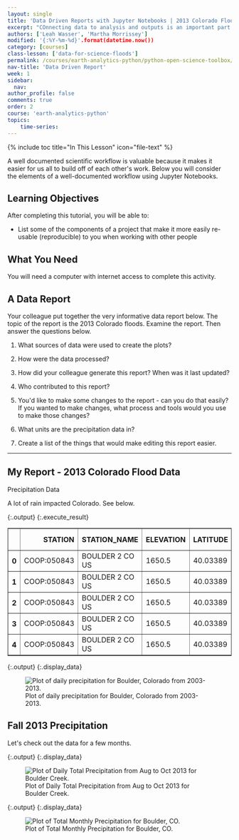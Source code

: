 ```yaml
---
layout: single
title: 'Data Driven Reports with Jupyter Notebooks | 2013 Colorado Flood Data'
excerpt: "COnnecting data to analysis and outputs is an important part of open reproducible science. In this lesson you will explore that value of a well documented workflow."
authors: ['Leah Wasser', 'Martha Morrissey']
modified: '{:%Y-%m-%d}'.format(datetime.now())
category: [courses]
class-lesson: ['data-for-science-floods']
permalink: /courses/earth-analytics-python/python-open-science-toolbox/data-driven-reports-jupyter-notebook/
nav-title: 'Data Driven Report'
week: 1
sidebar:
  nav:
author_profile: false
comments: true
order: 2
course: 'earth-analytics-python' 
topics: 
    time-series:    
---
```


{% include toc title="In This Lesson" icon="file-text" %}

A well documented scientific workflow is valuable because it makes it easier
for us all to build off of each other's work. Below you will consider the elements
of a well-documented workflow using Jupyter Notebooks.

<div class='notice--success' markdown='1'>

## <i class="fa fa-graduation-cap" aria-hidden="true"></i> Learning Objectives

After completing this tutorial, you will be able to:

* List some of the components of a project that make it more easily re-usable (reproducible) to you when working with other people

## <i class="fa fa-check-square-o fa-2" aria-hidden="true"></i> What You Need

You will need a computer with internet access to complete this activity.

</div>

## A Data Report

Your colleague put together the very informative data report below. The topic of the report is the 2013 Colorado floods. Examine the report. Then answer the questions below.

1. What sources of data were used to create the plots?

2. How were the data processed?

3. How did your colleague generate this report? When was it last updated?

4. Who contributed to this report?

5. You'd like to make some changes to the report - can you do that easily? If you wanted to make changes, what process and tools would you use to make those changes?

6. What units are the precipitation data in?

7. Create a list of the things that would make editing this report easier.

***


## My Report - 2013 Colorado Flood Data

Precipitation Data

A lot of rain impacted Colorado. See below.






{:.output}
{:.execute_result}



<div>
<style scoped>
    .dataframe tbody tr th:only-of-type {
        vertical-align: middle;
    }

    .dataframe tbody tr th {
        vertical-align: top;
    }

    .dataframe thead th {
        text-align: right;
    }
</style>
<table border="1" class="dataframe">
  <thead>
    <tr style="text-align: right;">
      <th></th>
      <th>STATION</th>
      <th>STATION_NAME</th>
      <th>ELEVATION</th>
      <th>LATITUDE</th>
      <th>LONGITUDE</th>
      <th>DATE</th>
      <th>HPCP</th>
      <th>Measurement Flag</th>
      <th>Quality Flag</th>
    </tr>
  </thead>
  <tbody>
    <tr>
      <th>0</th>
      <td>COOP:050843</td>
      <td>BOULDER 2 CO US</td>
      <td>1650.5</td>
      <td>40.03389</td>
      <td>-105.28111</td>
      <td>20030101 01:00</td>
      <td>0.0</td>
      <td>g</td>
      <td></td>
    </tr>
    <tr>
      <th>1</th>
      <td>COOP:050843</td>
      <td>BOULDER 2 CO US</td>
      <td>1650.5</td>
      <td>40.03389</td>
      <td>-105.28111</td>
      <td>20030201 01:00</td>
      <td>0.0</td>
      <td>g</td>
      <td></td>
    </tr>
    <tr>
      <th>2</th>
      <td>COOP:050843</td>
      <td>BOULDER 2 CO US</td>
      <td>1650.5</td>
      <td>40.03389</td>
      <td>-105.28111</td>
      <td>20030202 19:00</td>
      <td>0.2</td>
      <td></td>
      <td></td>
    </tr>
    <tr>
      <th>3</th>
      <td>COOP:050843</td>
      <td>BOULDER 2 CO US</td>
      <td>1650.5</td>
      <td>40.03389</td>
      <td>-105.28111</td>
      <td>20030202 22:00</td>
      <td>0.1</td>
      <td></td>
      <td></td>
    </tr>
    <tr>
      <th>4</th>
      <td>COOP:050843</td>
      <td>BOULDER 2 CO US</td>
      <td>1650.5</td>
      <td>40.03389</td>
      <td>-105.28111</td>
      <td>20030203 02:00</td>
      <td>0.1</td>
      <td></td>
      <td></td>
    </tr>
  </tbody>
</table>
</div>







{:.output}
{:.display_data}

<figure>

<img src = "{{ site.url }}//images/01-science-toolbox/use-data-for-science/2018-02-05-flood-02-precip-discharge-python-example_7_0.png" alt = "Plot of daily precipitation for Boulder, Colorado from 2003-2013.">
<figcaption>Plot of daily precipitation for Boulder, Colorado from 2003-2013.</figcaption>

</figure>






## Fall 2013 Precipitation



Let's check out the data for a few months.








{:.output}
{:.display_data}

<figure>

<img src = "{{ site.url }}//images/01-science-toolbox/use-data-for-science/2018-02-05-flood-02-precip-discharge-python-example_10_0.png" alt = "Plot of Daily Total Precipitation from Aug to Oct 2013 for Boulder Creek.">
<figcaption>Plot of Daily Total Precipitation from Aug to Oct 2013 for Boulder Creek.</figcaption>

</figure>








{:.output}
{:.display_data}

<figure>

<img src = "{{ site.url }}//images/01-science-toolbox/use-data-for-science/2018-02-05-flood-02-precip-discharge-python-example_14_0.png" alt = "Plot of Total Monthly Precipitation for Boulder, CO.">
<figcaption>Plot of Total Monthly Precipitation for Boulder, CO.</figcaption>

</figure>



